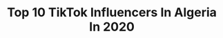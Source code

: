 ---
title: Top 10 TikTok Influencers In Algeria In 2020
description: >-
  Find top TikTok influencers in Algeria in 2020. Most popular hashtags: #duo #alg #maroc.
platform: TikTok
hits: 559
text_top: Identify the best TikTok influencers on inBeat.
text_bottom: Our search engine has 559 TikTok influencers like this in Algeria for you to connect with.
profiles:
  - username: "yasou.2"
    fullname: >-
      🖤
    bio: >-
      😈🖤 Kara kız
    location: "Algeria"
    followers: 25900
    engagement: 2592
    commentsToLikes: 0.272727
    id: cka7qfr4aajdd0i78yha0whe8
    verified: false
    hashtags: "#duo"
  - username: "jean_chahd"
    fullname: >-
      جونغكوكية 🐇🐇ارنوبية💔💕
    bio: >-
      ممنوع سرقة الفيديوات 🚫⛔❌⭕ عاشقة بتس عاشقة جنقة زوجة جونغكوك الاصلية
    location: "Algeria"
    followers: 20000
    engagement: 2580
    commentsToLikes: 0.068723
    id: ckd6w9vwsru4q0j23qvm7h8ox
    verified: false
    hashtags: ""
  - username: "nounoucheka3"
    fullname: >-
      Nounoucheka
    bio: >-
      . Merci pour 4K ❤️😘💋 🇹🇷🇩🇿 çok teşekkür ederim ☺️
    location: "Algeria"
    followers: 4055
    engagement: 2453
    commentsToLikes: 0.104770
    id: ckdi73a1r8udz0j234ykg3js5
    verified: false
    hashtags: "#ninachabane, #slowmo, #pourtoi, #fryp"
  - username: "midou_el_miloor"
    fullname: >-
      midou_el_milooR 39 ❤
    bio: >-
      No bio yet
    location: "Algeria"
    followers: 22200
    engagement: 1992
    commentsToLikes: 0.086957
    id: ck9gkmkrnk32a0j784tuu8szg
    verified: false
    hashtags: "#slowmotion, #alg, #alger"
  - username: "isou_mh"
    fullname: >-
      mahroug islam
    bio: >-
      100k ان شاء الله ❤ 0672129120 insta 👆 fb: mahroug islam مرحبا بكم ❤?
    location: "Algeria"
    followers: 77500
    engagement: 2012
    commentsToLikes: 0.039164
    id: ckc7o1e85u1m60j233nhaainz
    verified: false
    hashtags: "#maroc, #tiktok, #alg, #tunes"
  - username: "daniel_9340"
    fullname: >-
      Daniel Radcliffe
    bio: >-
      
    location: "Algeria"
    followers: 336700
    engagement: 2201
    commentsToLikes: 0.020769
    id: ck9kf25ho1gzx0j7877tfapgr
    verified: false
    hashtags: "#harrypotter, #dracotok"
  - username: "houssem_solo21"
    fullname: >-
      👑🔱EL_SoLo🔱👑
    bio: >-
      🇩🇿سگيگدي🇩🇿 ابوني ف الانستغرام❤️ 150K🔓__🔒200K
    location: "Algeria"
    followers: 160600
    engagement: 1880
    commentsToLikes: 0.086767
    id: ck931wklqgqt50j78xy775oaz
    verified: false
    hashtags: "#duo, #pubg, #freefire, #theoldchallenge"
  - username: "houssem_benkrira"
    fullname: >-
      👑✅الفتى الاسمر✅👑
    bio: >-
      •🇩🇿150k COMING SOON🇩🇿• 👑insta:houssem_benkrira7👑 🔥 الطريق الى العالمية 🔥
    location: "Algeria"
    followers: 149300
    engagement: 1839
    commentsToLikes: 0.036915
    id: ckc367knov75k0j238axfygib
    verified: false
    hashtags: "#algeria, #foryou, #houssem, #duo"
  - username: "big_mimo"
    fullname: >-
      💪 BIG MIMO 🎗
    bio: >-
      insta: @big__mimo 💓 الحمدلله 💓.
    location: "Algeria"
    followers: 77300
    engagement: 1831
    commentsToLikes: 0.055849
    id: ck83z3558xa5w0j78q7ppoamn
    verified: false
    hashtags: ""
  - username: "zorro_yt.8"
    fullname: >-
      Loûãî Løûai
    bio: >-
      ®elقناص ▄︻╦芫≡══-------➖ 😂😂 prénom : łøúæį Gamer 😍 pubg /free fire 🤗
    location: "Algeria"
    followers: 5826
    engagement: 2356
    commentsToLikes: 0.050806
    id: ckc7o50kyu4ju0j23wg3hytfg
    verified: false
    hashtags: "#headshot, #freefireindiaofficial, #10k, #team"
---